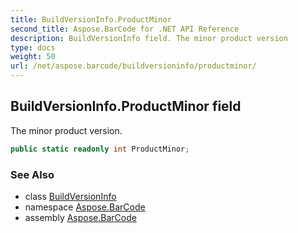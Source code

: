 ```yaml
---
title: BuildVersionInfo.ProductMinor
second_title: Aspose.BarCode for .NET API Reference
description: BuildVersionInfo field. The minor product version
type: docs
weight: 50
url: /net/aspose.barcode/buildversioninfo/productminor/
---
```

## BuildVersionInfo.ProductMinor field

The minor product version.

```csharp
public static readonly int ProductMinor;
```

### See Also

* class [BuildVersionInfo](../)
* namespace [Aspose.BarCode](../../../aspose.barcode/)
* assembly [Aspose.BarCode](../../../)


